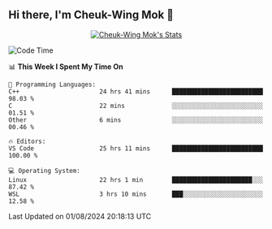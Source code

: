 ## Hi there, I'm Cheuk-Wing Mok 👋

<!--
**mozro0327/mozro0327** is a ✨ _special_ ✨ repository because its `README.md` (this file) appears on your GitHub profile.

Here are some ideas to get you started:

- 🔭 I’m currently working on ...
- 🌱 I’m currently learning ...
- 👯 I’m looking to collaborate on ...
- 🤔 I’m looking for help with ...
- 💬 Ask me about ...
- 📫 How to reach me: ...
- 😄 Pronouns: ...
- ⚡ Fun fact: ...
-->

<p align="center">
  <a href="https://github.com/mozro0327" class="rich-diff-level-one">
    <img src="https://github-readme-stats.vercel.app/api?username=mozro0327&title_color=333&text_color=777" alt="Cheuk-Wing Mok's Stats" >
    <!-- &hide=issues
    <img src="https://github-readme-stats.vercel.app/api?username=mozro0327&hide=issues&title_color=333&text_color=777" alt="Cheuk-Wing Mok's Stats" >
    -->
  </a>
</p>

<!--START_SECTION:waka-->
![Code Time](http://img.shields.io/badge/Code%20Time-2%2C859%20hrs%2039%20mins-blue)

📊 **This Week I Spent My Time On** 

```text
💬 Programming Languages: 
C++                      24 hrs 41 mins      █████████████████████████   98.03 % 
C                        22 mins             ░░░░░░░░░░░░░░░░░░░░░░░░░   01.51 % 
Other                    6 mins              ░░░░░░░░░░░░░░░░░░░░░░░░░   00.46 % 

🔥 Editors: 
VS Code                  25 hrs 11 mins      █████████████████████████   100.00 % 

💻 Operating System: 
Linux                    22 hrs 1 min        ██████████████████████░░░   87.42 % 
WSL                      3 hrs 10 mins       ███░░░░░░░░░░░░░░░░░░░░░░   12.58 % 
```


 Last Updated on 01/08/2024 20:18:13 UTC
<!--END_SECTION:waka-->
